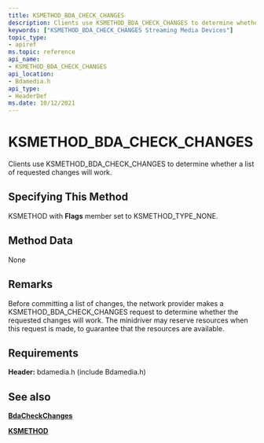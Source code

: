 ```yaml
---
title: KSMETHOD_BDA_CHECK_CHANGES
description: Clients use KSMETHOD_BDA_CHECK_CHANGES to determine whether a list of requested changes will work.
keywords: ["KSMETHOD_BDA_CHECK_CHANGES Streaming Media Devices"]
topic_type:
- apiref
ms.topic: reference
api_name:
- KSMETHOD_BDA_CHECK_CHANGES
api_location:
- Bdamedia.h
api_type:
- HeaderDef
ms.date: 10/12/2021
---
```


# KSMETHOD_BDA_CHECK_CHANGES

Clients use KSMETHOD_BDA_CHECK_CHANGES to determine whether a list of requested changes will work.

## Specifying This Method

KSMETHOD with **Flags** member set to KSMETHOD_TYPE_NONE.

## Method Data

None

## Remarks

Before committing a list of changes, the network provider makes a KSMETHOD_BDA_CHECK_CHANGES request to determine whether the requested changes will work. The minidriver may reserve resources when this request is made, to guarantee that the resources are available.

## Requirements

**Header:** bdamedia.h (include Bdamedia.h)

## See also

[**BdaCheckChanges**](/windows-hardware/drivers/ddi/bdasup/nf-bdasup-bdacheckchanges)

[**KSMETHOD**](./ksmethod-structure.md)
